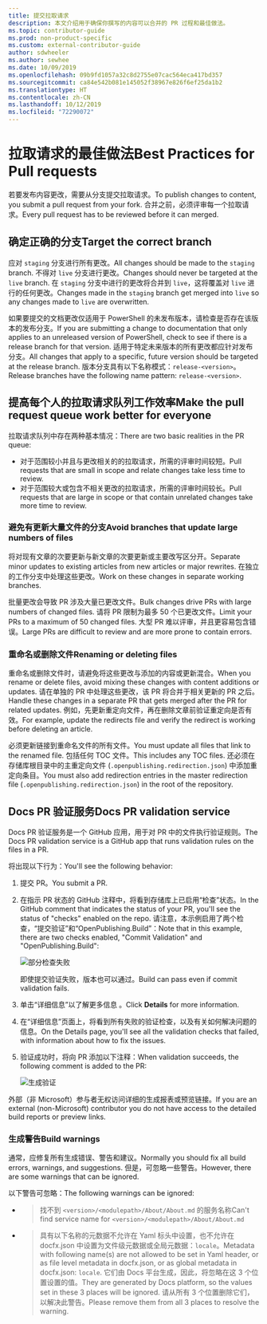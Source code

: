 ```yaml
---
title: 提交拉取请求
description: 本文介绍用于确保你撰写的内容可以合并的 PR 过程和最佳做法。
ms.topic: contributor-guide
ms.prod: non-product-specific
ms.custom: external-contributor-guide
author: sdwheeler
ms.author: sewhee
ms.date: 10/09/2019
ms.openlocfilehash: 09b9fd1057a32c8d2755e07cac564eca417bd357
ms.sourcegitcommit: ca84e542b081e145052f38967e826f6ef25da1b2
ms.translationtype: HT
ms.contentlocale: zh-CN
ms.lasthandoff: 10/12/2019
ms.locfileid: "72290072"
---
```

# <a name="best-practices-for-pull-requests"></a><span data-ttu-id="9a871-103">拉取请求的最佳做法</span><span class="sxs-lookup"><span data-stu-id="9a871-103">Best Practices for Pull requests</span></span>

<span data-ttu-id="9a871-104">若要发布内容更改，需要从分支提交拉取请求。</span><span class="sxs-lookup"><span data-stu-id="9a871-104">To publish changes to content, you submit a pull request from your fork.</span></span> <span data-ttu-id="9a871-105">合并之前，必须评审每一个拉取请求。</span><span class="sxs-lookup"><span data-stu-id="9a871-105">Every pull request has to be reviewed before it can merged.</span></span>

## <a name="target-the-correct-branch"></a><span data-ttu-id="9a871-106">确定正确的分支</span><span class="sxs-lookup"><span data-stu-id="9a871-106">Target the correct branch</span></span>

<span data-ttu-id="9a871-107">应对 `staging` 分支进行所有更改。</span><span class="sxs-lookup"><span data-stu-id="9a871-107">All changes should be made to the `staging` branch.</span></span> <span data-ttu-id="9a871-108">不得对 `live` 分支进行更改。</span><span class="sxs-lookup"><span data-stu-id="9a871-108">Changes should never be targeted at the `live` branch.</span></span> <span data-ttu-id="9a871-109">在 `staging` 分支中进行的更改将合并到 `live`，这将覆盖对 `live` 进行的任何更改。</span><span class="sxs-lookup"><span data-stu-id="9a871-109">Changes made in the `staging` branch get merged into `live` so any changes made to `live` are overwritten.</span></span>

<span data-ttu-id="9a871-110">如果要提交的文档更改仅适用于 PowerShell 的未发布版本，请检查是否存在该版本的发布分支。</span><span class="sxs-lookup"><span data-stu-id="9a871-110">If you are submitting a change to documentation that only applies to an unreleased version of PowerShell, check to see if there is a release branch for that version.</span></span> <span data-ttu-id="9a871-111">适用于特定未来版本的所有更改都应针对发布分支。</span><span class="sxs-lookup"><span data-stu-id="9a871-111">All changes that apply to a specific, future version should be targeted at the release branch.</span></span> <span data-ttu-id="9a871-112">版本分支具有以下名称模式：`release-<version>`。</span><span class="sxs-lookup"><span data-stu-id="9a871-112">Release branches have the following name pattern: `release-<version>`.</span></span>

## <a name="make-the-pull-request-queue-work-better-for-everyone"></a><span data-ttu-id="9a871-113">提高每个人的拉取请求队列工作效率</span><span class="sxs-lookup"><span data-stu-id="9a871-113">Make the pull request queue work better for everyone</span></span>

<span data-ttu-id="9a871-114">拉取请求队列中存在两种基本情况：</span><span class="sxs-lookup"><span data-stu-id="9a871-114">There are two basic realities in the PR queue:</span></span>

- <span data-ttu-id="9a871-115">对于范围较小并且与更改相关的的拉取请求，所需的评审时间较短。</span><span class="sxs-lookup"><span data-stu-id="9a871-115">Pull requests that are small in scope and relate changes take less time to review.</span></span>
- <span data-ttu-id="9a871-116">对于范围较大或包含不相关更改的拉取请求，所需的评审时间较长。</span><span class="sxs-lookup"><span data-stu-id="9a871-116">Pull requests that are large in scope or that contain unrelated changes take more time to review.</span></span>

### <a name="avoid-branches-that-update-large-numbers-of-files"></a><span data-ttu-id="9a871-117">避免有更新大量文件的分支</span><span class="sxs-lookup"><span data-stu-id="9a871-117">Avoid branches that update large numbers of files</span></span>

<span data-ttu-id="9a871-118">将对现有文章的次要更新与新文章的次要更新或主要改写区分开。</span><span class="sxs-lookup"><span data-stu-id="9a871-118">Separate minor updates to existing articles from new articles or major rewrites.</span></span> <span data-ttu-id="9a871-119">在独立的工作分支中处理这些更改。</span><span class="sxs-lookup"><span data-stu-id="9a871-119">Work on these changes in separate working branches.</span></span>

<span data-ttu-id="9a871-120">批量更改会导致 PR 涉及大量已更改文件。</span><span class="sxs-lookup"><span data-stu-id="9a871-120">Bulk changes drive PRs with large numbers of changed files.</span></span> <span data-ttu-id="9a871-121">请将 PR 限制为最多 50 个已更改文件。</span><span class="sxs-lookup"><span data-stu-id="9a871-121">Limit your PRs to a maximum of 50 changed files.</span></span> <span data-ttu-id="9a871-122">大型 PR 难以评审，并且更容易包含错误。</span><span class="sxs-lookup"><span data-stu-id="9a871-122">Large PRs are difficult to review and are more prone to contain errors.</span></span>

### <a name="renaming-or-deleting-files"></a><span data-ttu-id="9a871-123">重命名或删除文件</span><span class="sxs-lookup"><span data-stu-id="9a871-123">Renaming or deleting files</span></span>

<span data-ttu-id="9a871-124">重命名或删除文件时，请避免将这些更改与添加的内容或更新混合。</span><span class="sxs-lookup"><span data-stu-id="9a871-124">When you rename or delete files, avoid mixing these changes with content additions or updates.</span></span>
<span data-ttu-id="9a871-125">请在单独的 PR 中处理这些更改，该 PR 将合并于相关更新的 PR 之后。</span><span class="sxs-lookup"><span data-stu-id="9a871-125">Handle these changes in a separate PR that gets merged after the PR for related updates.</span></span> <span data-ttu-id="9a871-126">例如，先更新重定向文件，再在删除文章前验证重定向是否有效。</span><span class="sxs-lookup"><span data-stu-id="9a871-126">For example, update the redirects file and verify the redirect is working before deleting an article.</span></span>

<span data-ttu-id="9a871-127">必须更新链接到重命名文件的所有文件。</span><span class="sxs-lookup"><span data-stu-id="9a871-127">You must update all files that link to the renamed file.</span></span> <span data-ttu-id="9a871-128">包括任何 TOC 文件。</span><span class="sxs-lookup"><span data-stu-id="9a871-128">This includes any TOC files.</span></span> <span data-ttu-id="9a871-129">还必须在存储库根目录中的主重定向文件 (`.openpublishing.redirection.json`) 中添加重定向条目。</span><span class="sxs-lookup"><span data-stu-id="9a871-129">You must also add redirection entries in the master redirection file (`.openpublishing.redirection.json`) in the root of the repository.</span></span>

## <a name="docs-pr-validation-service"></a><span data-ttu-id="9a871-130">Docs PR 验证服务</span><span class="sxs-lookup"><span data-stu-id="9a871-130">Docs PR validation service</span></span>

<span data-ttu-id="9a871-131">Docs PR 验证服务是一个 GitHub 应用，用于对 PR 中的文件执行验证规则。</span><span class="sxs-lookup"><span data-stu-id="9a871-131">The Docs PR validation service is a GitHub app that runs validation rules on the files in a PR.</span></span>

<span data-ttu-id="9a871-132">将出现以下行为：</span><span class="sxs-lookup"><span data-stu-id="9a871-132">You'll see the following behavior:</span></span>

1. <span data-ttu-id="9a871-133">提交 PR。</span><span class="sxs-lookup"><span data-stu-id="9a871-133">You submit a PR.</span></span>
1. <span data-ttu-id="9a871-134">在指示 PR 状态的 GitHub 注释中，将看到存储库上已启用“检查”状态。</span><span class="sxs-lookup"><span data-stu-id="9a871-134">In the GitHub comment that indicates the status of your PR, you'll see the status of "checks" enabled on the repo.</span></span> <span data-ttu-id="9a871-135">请注意，本示例启用了两个检查，“提交验证”和“OpenPublishing.Build”：</span><span class="sxs-lookup"><span data-stu-id="9a871-135">Note that in this example, there are two checks enabled, "Commit Validation" and "OpenPublishing.Build":</span></span>

   ![部分检查失败](media/powershell-pull-requests/validation-failed.png)

   <span data-ttu-id="9a871-137">即使提交验证失败，版本也可以通过。</span><span class="sxs-lookup"><span data-stu-id="9a871-137">Build can pass even if commit validation fails.</span></span>

1. <span data-ttu-id="9a871-138">单击“详细信息”以了解更多信息  。</span><span class="sxs-lookup"><span data-stu-id="9a871-138">Click **Details** for more information.</span></span>
1. <span data-ttu-id="9a871-139">在“详细信息”页面上，将看到所有失败的验证检查，以及有关如何解决问题的信息。</span><span class="sxs-lookup"><span data-stu-id="9a871-139">On the Details page, you'll see all the validation checks that failed, with information about how to fix the issues.</span></span>
1. <span data-ttu-id="9a871-140">验证成功时，将向 PR 添加以下注释：</span><span class="sxs-lookup"><span data-stu-id="9a871-140">When validation succeeds, the following comment is added to the PR:</span></span>

   ![生成验证](media/powershell-pull-requests/build-validation.png)

<span data-ttu-id="9a871-142">外部（非 Microsoft）参与者无权访问详细的生成报表或预览链接。</span><span class="sxs-lookup"><span data-stu-id="9a871-142">If you are an external (non-Microsoft) contributor you do not have access to the detailed build reports or preview links.</span></span>

### <a name="build-warnings"></a><span data-ttu-id="9a871-143">生成警告</span><span class="sxs-lookup"><span data-stu-id="9a871-143">Build warnings</span></span>

<span data-ttu-id="9a871-144">通常，应修复所有生成错误、警告和建议。</span><span class="sxs-lookup"><span data-stu-id="9a871-144">Normally you should fix all build errors, warnings, and suggestions.</span></span> <span data-ttu-id="9a871-145">但是，可忽略一些警告。</span><span class="sxs-lookup"><span data-stu-id="9a871-145">However, there are some warnings that can be ignored.</span></span>

<span data-ttu-id="9a871-146">以下警告可忽略：</span><span class="sxs-lookup"><span data-stu-id="9a871-146">The following warnings can be ignored:</span></span>

- > <span data-ttu-id="9a871-147">找不到 `<version>/<modulepath>/About/About.md` 的服务名称</span><span class="sxs-lookup"><span data-stu-id="9a871-147">Can't find service name for `<version>/<modulepath>/About/About.md`</span></span>

- > <span data-ttu-id="9a871-148">具有以下名称的元数据不允许在 Yaml 标头中设置，也不允许在 docfx.json 中设置为文件级元数据或全局元数据：`locale`。</span><span class="sxs-lookup"><span data-stu-id="9a871-148">Metadata with following name(s) are not allowed to be set in Yaml header, or as file level metadata in docfx.json, or as global metadata in docfx.json: `locale`.</span></span> <span data-ttu-id="9a871-149">它们由 Docs 平台生成，因此，将忽略在这 3 个位置设置的值。</span><span class="sxs-lookup"><span data-stu-id="9a871-149">They are generated by Docs platform, so the values set in these 3 places will be ignored.</span></span> <span data-ttu-id="9a871-150">请从所有 3 个位置删除它们，以解决此警告。</span><span class="sxs-lookup"><span data-stu-id="9a871-150">Please remove them from all 3 places to resolve the warning.</span></span>
